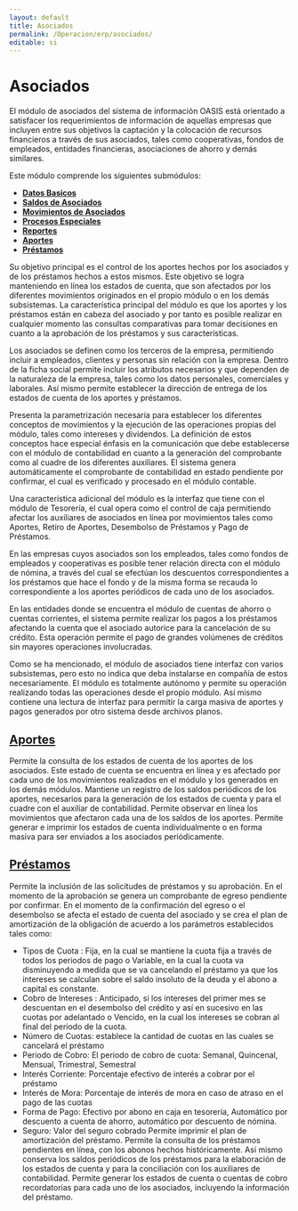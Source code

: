 ```yaml
---
layout: default
title: Asociados
permalink: /Operacion/erp/asociados/
editable: si
---
```


#  Asociados

El módulo de asociados del sistema de información OASIS está orientado a satisfacer los requerimientos de información de aquellas empresas que incluyen entre sus objetivos la captación y la colocación de recursos financieros a través de sus asociados, tales como cooperativas, fondos de empleados, entidades financieras, asociaciones de ahorro y demás similares. 

Este módulo comprende los siguientes submódulos:

* [**Datos Basicos**](http://docs.oasiscom.com/Operacion/erp/asociados/zbasica/)  
* [**Saldos de Asociados**](http://docs.oasiscom.com/Operacion/erp/asociados/zsaldo/)  
* [**Movimientos de Asociados**](http://docs.oasiscom.com/Operacion/erp/asociados/zmovimient/)  
* [**Procesos Especiales**](http://docs.oasiscom.com/Operacion/erp/asociados/zproceso/)  
* [**Reportes**](http://docs.oasiscom.com/Operacion/erp/asociados/zreporte/)  
* [**Aportes**](http://docs.oasiscom.com/Operacion/erp/asociados/#aportes)
* [**Préstamos**](http://docs.oasiscom.com/Operacion/erp/asociados/#préstamos)

Su objetivo principal es el control de los aportes hechos por los asociados y de los préstamos hechos a estos mismos. Este objetivo se logra manteniendo en línea los estados de cuenta, que son afectados por los diferentes movimientos originados en el propio módulo o en los demás subsistemas. La característica principal del módulo es que los aportes y los préstamos están en cabeza del asociado y por tanto es posible realizar en cualquier momento las consultas comparativas para tomar decisiones en cuanto a la aprobación de los préstamos y sus características. 

Los asociados se definen como los terceros de la empresa, permitiendo incluir a empleados, clientes y personas sin relación con la empresa. Dentro de la ficha social permite incluir los atributos necesarios y que dependen de la naturaleza de la empresa, tales como los datos personales, comerciales y laborales. Así mismo permite establecer la dirección de entrega de los estados de cuenta de los aportes y préstamos.

Presenta la parametrización necesaria para establecer los diferentes conceptos de movimientos y la ejecución de las operaciones propias del módulo, tales como intereses y dividendos. La definición de estos conceptos hace especial énfasis en la comunicación que debe establecerse con el módulo de contabilidad en cuanto a la generación del comprobante como al cuadre de los diferentes auxiliares.
El sistema genera automáticamente el comprobante de contabilidad en estado pendiente por confirmar, el cual es verificado y procesado en el módulo contable.

Una característica adicional del módulo es la interfaz que tiene con el módulo de Tesorería, el cual opera como el control de caja permitiendo afectar los auxiliares de asociados en línea por movimientos tales como Aportes, Retiro de Aportes, Desembolso de Préstamos y Pago de Préstamos.

En las empresas cuyos asociados son los empleados, tales como fondos de empleados y cooperativas es posible tener relación directa con el módulo de nómina, a través del cual se efectúan los descuentos correspondientes a los préstamos que hace el fondo y de la misma forma se recauda lo correspondiente a los aportes periódicos de cada uno de los asociados.

En las entidades donde se encuentra el  módulo de cuentas de ahorro o cuentas corrientes, el sistema permite realizar los pagos a los préstamos afectando la cuenta que el asociado autorice para la cancelación de su crédito. Esta operación permite el pago de grandes volúmenes de créditos sin mayores operaciones involucradas. 

Como se ha mencionado, el módulo de asociados tiene interfaz con varios subsistemas, pero esto no indica que deba instalarse en compañía de estos necesariamente. El módulo es totalmente autónomo y permite su operación realizando todas las operaciones desde el propio módulo. Así mismo contiene una lectura de interfaz para permitir la carga masiva de aportes y pagos generados por otro sistema desde archivos planos.


## [Aportes](http://docs.oasiscom.com/Operacion/erp/asociados/#aportes)

Permite la consulta de los estados de cuenta de los aportes de los asociados. Este estado de cuenta se encuentra en línea y es afectado por cada uno de los movimientos realizados en el módulo y los generados en los demás módulos.
Mantiene un registro de los saldos periódicos de los aportes, necesarios para la generación de los estados de cuenta y para el cuadre con el auxiliar de contabilidad. Permite observar en línea los movimientos que afectaron cada una de los saldos de los aportes.
Permite generar e imprimir los estados de cuenta individualmente o en forma masiva para ser enviados a los asociados periódicamente.


## [Préstamos](http://docs.oasiscom.com/Operacion/erp/asociados/#préstamos)

Permite la inclusión de las solicitudes de préstamos y su aprobación. En el momento de la aprobación se genera un comprobante de egreso pendiente por confirmar. En el momento de la confirmación del egreso o el desembolso se afecta el estado de cuenta del asociado y se crea el plan de amortización de la obligación de acuerdo a los parámetros establecidos tales como:
-	Tipos de Cuota : Fija, en la cual se mantiene la cuota fija a través de todos los periodos de pago o Variable, en la cual la cuota va disminuyendo a medida que se va cancelando el préstamo ya que los intereses se calculan sobre el saldo insoluto de la deuda y el abono a capital es constante.
-	Cobro de Intereses : Anticipado, si los intereses del primer mes se descuentan en el desembolso del crédito y así en sucesivo en las cuotas por adelantado o Vencido, en la cual los intereses se cobran al final del periodo de la cuota.
-	Número de Cuotas: establece la cantidad de cuotas en las cuales se cancelará el préstamo
-	Periodo de Cobro: El periodo de cobro de cuota: Semanal, Quincenal, Mensual, Trimestral, Semestral
-	Interés Corriente: Porcentaje efectivo de interés a cobrar por el préstamo
-	Interés de Mora: Porcentaje de interés de mora en caso de atraso en el pago de las cuotas
-	Forma de Pago: Efectivo por abono en caja en tesorería, Automático por descuento a cuenta de ahorro, automático por descuento de nómina.
-	Seguro: Valor del seguro cobrado 
Permite imprimir el plan de amortización del préstamo.
Permite la consulta de los préstamos pendientes en línea, con los abonos hechos históricamente. Así mismo conserva los saldos periódicos de los préstamos para la elaboración de los estados de cuenta y para la conciliación con los auxiliares de contabilidad.
Permite generar los estados de cuenta o cuentas de cobro recordatorias para cada uno de los asociados, incluyendo la información del préstamo.
